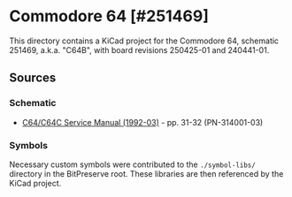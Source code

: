 # Commodore 64 [#251469]

This directory contains a KiCad project for the Commodore 64, schematic 251469, a.k.a. "C64B", with board revisions 250425-01 and 240441-01.

## Sources

### Schematic
* [C64/C64C Service Manual (1992-03)](https://archive.org/details/C64-C64C_Service_Manual_1992-03_Commodore) - pp. 31-32 (PN-314001-03)

### Symbols
Necessary custom symbols were contributed to the `./symbol-libs/` directory in the BitPreserve root. These libraries are then referenced by the KiCad project.
